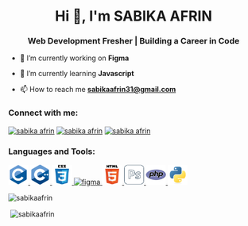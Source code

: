 <div>
  <h1 align="center">Hi 👋, I'm SABIKA AFRIN</h1>
<h3 align="center">Web Development Fresher | Building a Career in Code</h3>

</div>

- 🔭 I’m currently working on **Figma**

- 🌱 I’m currently learning **Javascript**

- 📫 How to reach me **sabikaafrin31@gmail.com**

<h3 align="left">Connect with me:</h3>
<p align="left">
<a href="https://www.linkedin.com/in/sabika-afrin-702988318/overlay/about-this-profile/?lipi=urn%3Ali%3Apage%3Ad_flagship3_profile_view_base%3B%2Fec15YCBSACJhofYinPVlw%3D%3D" target="blank"><img align="center" src="https://raw.githubusercontent.com/rahuldkjain/github-profile-readme-generator/master/src/images/icons/Social/linked-in-alt.svg" alt="sabika afrin" height="30" width="40" /></a>
<a href="https://m.me/sabika.afrin.10" target="blank"><img align="center" src="https://raw.githubusercontent.com/rahuldkjain/github-profile-readme-generator/master/src/images/icons/Social/facebook.svg" alt="sabika afrin" height="30" width="40" /></a>
<a href="https://leetcode.com/u/STyc5ID6Lc/#:~:text=Premium-,Sabika%20Afrin,-STyc5ID6Lc" target="blank"><img align="center" src="https://raw.githubusercontent.com/rahuldkjain/github-profile-readme-generator/master/src/images/icons/Social/leet-code.svg" alt="sabika afrin" height="30" width="40" /></a>
</p>

<h3 align="left">Languages and Tools:</h3>
<p align="left"> <a href="https://www.cprogramming.com/" target="_blank" rel="noreferrer"> <img src="https://raw.githubusercontent.com/devicons/devicon/master/icons/c/c-original.svg" alt="c" width="40" height="40"/> </a> <a href="https://www.w3schools.com/cpp/" target="_blank" rel="noreferrer"> <img src="https://raw.githubusercontent.com/devicons/devicon/master/icons/cplusplus/cplusplus-original.svg" alt="cplusplus" width="40" height="40"/> </a> <a href="https://www.w3schools.com/css/" target="_blank" rel="noreferrer"> <img src="https://raw.githubusercontent.com/devicons/devicon/master/icons/css3/css3-original-wordmark.svg" alt="css3" width="40" height="40"/> </a> <a href="https://www.figma.com/" target="_blank" rel="noreferrer"> <img src="https://www.vectorlogo.zone/logos/figma/figma-icon.svg" alt="figma" width="40" height="40"/> </a> <a href="https://www.w3.org/html/" target="_blank" rel="noreferrer"> <img src="https://raw.githubusercontent.com/devicons/devicon/master/icons/html5/html5-original-wordmark.svg" alt="html5" width="40" height="40"/> </a> <a href="https://www.photoshop.com/en" target="_blank" rel="noreferrer"> <img src="https://raw.githubusercontent.com/devicons/devicon/master/icons/photoshop/photoshop-line.svg" alt="photoshop" width="40" height="40"/> </a> <a href="https://www.php.net" target="_blank" rel="noreferrer"> <img src="https://raw.githubusercontent.com/devicons/devicon/master/icons/php/php-original.svg" alt="php" width="40" height="40"/> </a> <a href="https://www.python.org" target="_blank" rel="noreferrer"> <img src="https://raw.githubusercontent.com/devicons/devicon/master/icons/python/python-original.svg" alt="python" width="40" height="40"/> </a> </p>
<p><img align="center" src="https://github-readme-stats.vercel.app/api/top-langs?username=sabikaafrin&show_icons=true&locale=en&layout=compact" alt="sabikaafrin" /></p>
<p>&nbsp;<img align="center" src="https://github-readme-stats.vercel.app/api?username=sabikaafrin&show_icons=true&locale=en" alt="sabikaafrin" /></p>


